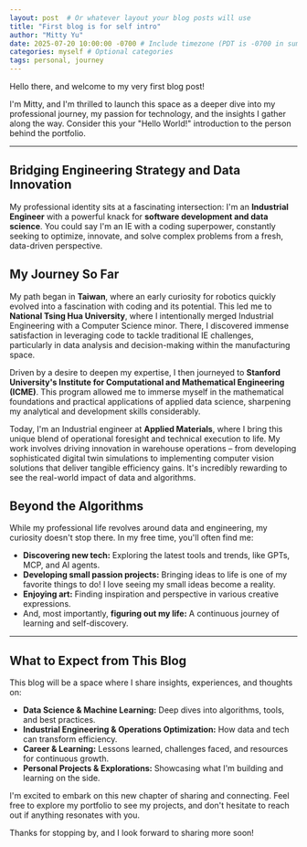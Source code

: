 ```yaml
---
layout: post  # Or whatever layout your blog posts will use
title: "First blog is for self intro"
author: "Mitty Yu"
date: 2025-07-20 10:00:00 -0700 # Include timezone (PDT is -0700 in summer)
categories: myself # Optional categories
tags: personal, journey
---
```


Hello there, and welcome to my very first blog post!

I'm Mitty, and I'm thrilled to launch this space as a deeper dive into my professional journey, my passion for technology, and the insights I gather along the way. Consider this your "Hello World!" introduction to the person behind the portfolio.

---

## Bridging Engineering Strategy and Data Innovation

My professional identity sits at a fascinating intersection: I'm an **Industrial Engineer** with a powerful knack for **software development and data science**. You could say I'm an IE with a coding superpower, constantly seeking to optimize, innovate, and solve complex problems from a fresh, data-driven perspective.

## My Journey So Far

My path began in **Taiwan**, where an early curiosity for robotics quickly evolved into a fascination with coding and its potential. This led me to **National Tsing Hua University**, where I intentionally merged Industrial Engineering with a Computer Science minor. There, I discovered immense satisfaction in leveraging code to tackle traditional IE challenges, particularly in data analysis and decision-making within the manufacturing space.

Driven by a desire to deepen my expertise, I then journeyed to **Stanford University's Institute for Computational and Mathematical Engineering (ICME)**. This program allowed me to immerse myself in the mathematical foundations and practical applications of applied data science, sharpening my analytical and development skills considerably.

Today, I'm an Industrial engineer at **Applied Materials**, where I bring this unique blend of operational foresight and technical execution to life. My work involves driving innovation in warehouse operations – from developing sophisticated digital twin simulations to implementing computer vision solutions that deliver tangible efficiency gains. It's incredibly rewarding to see the real-world impact of data and algorithms.


## Beyond the Algorithms

While my professional life revolves around data and engineering, my curiosity doesn't stop there. In my free time, you'll often find me:


* **Discovering new tech:** Exploring the latest tools and trends, like GPTs, MCP, and AI agents.
* **Developing small passion projects:** Bringing ideas to life is one of my favorite things to do! I love seeing my small ideas become a reality.
* **Enjoying art:** Finding inspiration and perspective in various creative expressions.
* And, most importantly, **figuring out my life:** A continuous journey of learning and self-discovery.

---

## What to Expect from This Blog

This blog will be a space where I share insights, experiences, and thoughts on:

* **Data Science & Machine Learning:** Deep dives into algorithms, tools, and best practices.
* **Industrial Engineering & Operations Optimization:** How data and tech can transform efficiency.
* **Career & Learning:** Lessons learned, challenges faced, and resources for continuous growth.
* **Personal Projects & Explorations:** Showcasing what I'm building and learning on the side.

I'm excited to embark on this new chapter of sharing and connecting. Feel free to explore my portfolio to see my projects, and don't hesitate to reach out if anything resonates with you.

Thanks for stopping by, and I look forward to sharing more soon!